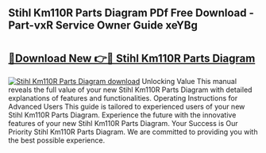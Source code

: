 ## Stihl Km110R Parts Diagram PDf Free Download - Part-vxR Service Owner Guide xeYBg

# <h2><a href="http://dfo6jo.blite.top/?on=Stihl+Km110R+Parts+Diagram">🔗Download New 👉🔴 Stihl Km110R Parts Diagram</a></h2>

[![Stihl Km110R Parts Diagram download](https://i.imgur.com/lujVjoI.png)](http://dfo6jo.blite.top/?on=Stihl+Km110R+Parts+Diagram)
Unlocking Value This manual reveals the full value of your new Stihl Km110R Parts Diagram with detailed explanations of features and functionalities. Operating Instructions for Advanced Users This guide is tailored to experienced users of your new Stihl Km110R Parts Diagram. Experience the future with the innovative features of your new Stihl Km110R Parts Diagram. Your Success is Our Priority Stihl Km110R Parts Diagram. We are committed to providing you with the best possible experience.
